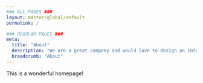 ```yaml
---
### ALL PAGES ###
layout: master/global/default
permalink: /

### REGULAR PAGES ###
meta:
  title: "About"
  description: "We are a great company and would love to design an intuitive solution for you!"
  breadcrumb: "About"
---
```

This is a wonderful homepage!